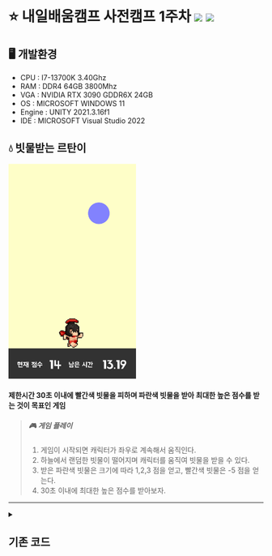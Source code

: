 # ⭐ 내일배움캠프 사전캠프 1주차 <img src="https://img.shields.io/badge/Unity-FFFFFF?style=flat&logo=Unity&logoColor=5D5D5D"/> <img src="https://img.shields.io/badge/C%23-5D5D5D?style=flat&logo=csharp&logoColor=FFFFFF"/>   
## 🖥 개발환경    

* CPU : I7-13700K 3.40Ghz    
* RAM : DDR4 64GB 3800Mhz    
* VGA : NVIDIA RTX 3090 GDDR6X 24GB    
* OS : MICROSOFT WINDOWS 11    
* Engine : UNITY 2021.3.16f1    
* IDE : MICROSOFT Visual Studio 2022    

## 💧 빗물받는 르탄이    
<img src="/IMGS/game.gif" width="50%" height="50%" title="game" alt="Game"></img>    
#### 제한시간 30초 이내에 빨간색 빗물을 피하며 파란색 빗물을 받아 최대한 높은 점수를 받는 것이 목표인 게임    
> ##### 🎮 게임 플레이
> 1. 게임이 시작되면 캐릭터가 좌우로 계속해서 움직인다.    
> 2. 하늘에서 랜덤한 빗물이 떨어지며 캐릭터를 움직여 빗물을 받을 수 있다.    
> 3. 받은 파란색 빗물은 크기에 따라 1,2,3 점을 얻고, 빨간색 빗물은 -5 점을 얻는다.    
> 4. 30초 이내에 최대한 높은 점수를 받아보자.
---
<details><summary><h2>기존 코드</h2></summary>

<details>
<summary>    
<b>GameManager.cs</b>
</summary>

```csharp
public class GameManager : MonoBehaviour
{
    public static GameManager Instance;
    public GameObject rain;
    public GameObject endPanel;

    public Text totalScoreText;
    public Text timeText;

    int totalScore;
    float totalTime = 30.0f;

    void Awake()
    {
        Instance = this; //instance를 static으로 선언해서 다른 오브젝트에서도 접근 가능 (싱글톤)
        Time.timeScale = 1.0f; // 게임속도. 1이면 정상속도
    }

    // Start is called before the first frame update
    void Start()
    {
        InvokeRepeating("MakeRain", 0, 1f); // MakeRain 함수를 0초 후에 1초마다 실행
    }

    void Update()
    {
        totalTime -= Time.deltaTime; // 남은 시간 감소
        timeText.text = totalTime.ToString("N2"); // 남은 시간을 String으로 변환하여 timeText에 적용
        if (totalTime > 0f)
        {
            totalTime -= Time.deltaTime;
        }
        else
        {
            Time.timeScale = 0.0f;
            endPanel.SetActive(true); // 남은 시간이 0이 되면 게임종료 패널을 표시하기
            totalTime = 0.0f; // 게임속도 0. 일시정지 효과
        }
        timeText.text = totalTime.ToString("N2");
    }

    void MakeRain()
    {
        Instantiate(rain); // rain prefab을 불러와 Scene에 생성
    }

    public void AddScore(int score)
    {
        totalScore += score;
        totalScoreText.text = totalScore.ToString(); // totalScore에 매개변수 score를 더해주고 totalScoreText에 적용
    }
}
```
</details>

<details>
<summary><b>PlayerController.cs</b></summary>

```csharp
public class PlayerController : MonoBehaviour
{
    SpriteRenderer renderer;
    float direction = 0.05f; // 플레이어의 이동속도
    // Start is called before the first frame update
    void Start()
    {
        Application.targetFrameRate = 60;
        renderer = GetComponent<SpriteRenderer>();
    }

    // Update is called once per frame
    void Update()
    {
        //마우스 왼클릭 시에 방향 전환
        if (Input.GetMouseButtonDown(0))
        {
            direction *= -1;
            renderer.flipX = !renderer.flipX;
        }

        //오른쪽 벽에 부딪힐 시에 방향 전환
        if (transform.position.x >= 2.6f)
        {
            direction *= -1;
            renderer.flipX = true;
        }

        // 왼쪽 벽에 부딪힐 시에 방향 전환
        if (transform.position.x <= -2.6f)
        {
            direction *= -1;
            renderer.flipX = false;
        }

        transform.position += Vector3.right * direction; // 캐릭터가 오른쪽으로 계속 이동
    }
}
```    

</details>

<details>
<summary>Rain.cs</summary>

```csharp
public class Rain : MonoBehaviour
{
    float size;
    int score;

    SpriteRenderer renderer;
    // Start is called before the first frame update
    void Start()
    {
        renderer = GetComponent<SpriteRenderer>();

        float x = Random.Range(-2.7f, 2.7f); // 생성될 X좌표 랜덤 생성
        float y = Random.Range(3.0f, 5.0f); // 생성될 y좌표 랜덤 생성
        transform.position = new Vector3(x, y, 0); // 오브젝트의 랜덤 좌표 설정

        int type = Random.Range(1, 5);

        // 랜덤 정수 type의 값에 따라 색, 크기, 사이즈 설정
        // 1~3은 플러스 점수를 주는 푸른색 빗방울, 4는 마이너스 점수를 주는 붉은색 빗방울
        if (type == 1)
        {
            size = 0.8f;
            score = 1;
            renderer.color = new Color(100 / 255f, 100 / 255f, 1f, 1f);
        }
        else if (type == 2)
        {
            size = 1.0f;
            score = 2;
            renderer.color = new Color(130 / 255f, 130 / 255f, 1f, 1f);
        }
        else if (type == 3)
        {
            size = 1.2f;
            score = 3;
            renderer.color = new Color(150 / 255f, 150 / 255f, 1f, 1f);
        }
        else if (type == 4)
        {
            size = 0.8f;
            score = -5;
            renderer.color = new Color(255 / 255.0f, 100.0f / 255.0f, 100.0f / 255.0f, 255.0f / 255.0f); ;
        }

        // type에 따라 설정된 사이즈로 오브젝트 사이즈 설정
        transform.localScale = new Vector3(size, size, 0);
    }

    // Ground 태그를 가진 오브젝트와 충돌 시에 오브젝트 Destroy
    // Player 태그를 가진 오브젝트와 충돌 시에 오브젝트 Destroy 및 GameManager 인스턴스의 score에 점수 추가
    private void OnCollisionEnter2D(Collision2D collision)
    {
        if (collision.gameObject.CompareTag("Ground"))
        {
            Destroy(gameObject);
        }
        if (collision.gameObject.CompareTag("Player"))
        {
            GameManager.Instance.AddScore(score);
            Destroy(this.gameObject);
        }
    }
}
```
    
</details>
</details>
